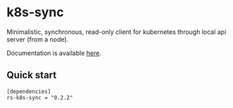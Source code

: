 # k8s-sync

Minimalistic, synchronous, read-only client for kubernetes through local api server (from a node).

Documentation is available [here](https://docs.rs/k8s-sync).

## Quick start

```
[dependencies]
rs-k8s-sync = "0.2.2"
```

